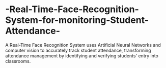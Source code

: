 # -Real-Time-Face-Recognition-System-for-monitoring-Student-Attendance-
A Real-Time Face Recognition System uses Artificial Neural Networks and computer vision to accurately track student attendance, transforming attendance management by identifying and verifying students' entry into classrooms.
